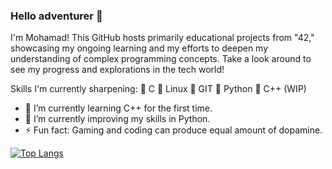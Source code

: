 ### Hello adventurer 👋
I'm Mohamad! This GitHub hosts primarily educational projects from "42," showcasing my ongoing learning and my efforts to deepen my understanding of complex programming concepts. Take a look around to see my progress and explorations in the tech world!


Skills I'm currently sharpening: 🔨  C
                                🐧  Linux
                                🌿  GIT
                                🐍  Python
                                🤖  C++ (WIP)

- 🔭 I’m currently learning C++ for the first time.
- 🌱 I’m currently improving my skills in Python.
- ⚡ Fun fact: Gaming and coding can produce equal amount of dopamine.


[![Top Langs](https://github-readme-stats.vercel.app/api/top-langs/?username=zolfagharipour&layout=compact&theme=calm_pink)](https://github.com/zolfagharipour/github-readme-stats)

